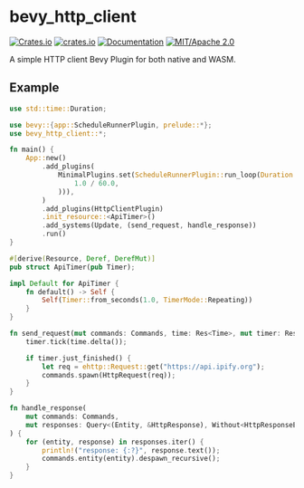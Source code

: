 # bevy_http_client

[![Crates.io](https://img.shields.io/crates/v/bevy_http_client)](https://crates.io/crates/bevy_http_client)
[![crates.io](https://img.shields.io/crates/d/bevy_http_client)](https://crates.io/crates/bevy_cronjob)
[![Documentation](https://docs.rs/bevy_http_client/badge.svg)](https://docs.rs/bevy_http_client)
[![MIT/Apache 2.0](https://img.shields.io/badge/license-MIT%2FApache-blue.svg)](https://github.com/Seldom-SE/seldom_pixel#license)

A simple HTTP client Bevy Plugin for both native and WASM. 

## Example

```rust
use std::time::Duration;

use bevy::{app::ScheduleRunnerPlugin, prelude::*};
use bevy_http_client::*;

fn main() {
    App::new()
        .add_plugins(
            MinimalPlugins.set(ScheduleRunnerPlugin::run_loop(Duration::from_secs_f64(
                1.0 / 60.0,
            ))),
        )
        .add_plugins(HttpClientPlugin)
        .init_resource::<ApiTimer>()
        .add_systems(Update, (send_request, handle_response))
        .run()
}

#[derive(Resource, Deref, DerefMut)]
pub struct ApiTimer(pub Timer);

impl Default for ApiTimer {
    fn default() -> Self {
        Self(Timer::from_seconds(1.0, TimerMode::Repeating))
    }
}

fn send_request(mut commands: Commands, time: Res<Time>, mut timer: ResMut<ApiTimer>) {
    timer.tick(time.delta());

    if timer.just_finished() {
        let req = ehttp::Request::get("https://api.ipify.org");
        commands.spawn(HttpRequest(req));
    }
}

fn handle_response(
    mut commands: Commands,
    mut responses: Query<(Entity, &HttpResponse), Without<HttpResponseError>>,
) {
    for (entity, response) in responses.iter() {
        println!("response: {:?}", response.text());
        commands.entity(entity).despawn_recursive();
    }
}

```